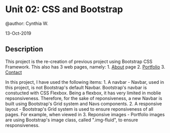 Unit 02: CSS and Bootstrap
=================================

@author: Cynthia W.

13-Oct-2019

Description
--------------

This project is the re-creation of previous project using Bootstrap CSS Framework. This also has 3 web pages, namely: 
    1. [About](https://cynwong.github.io/assignments/assignment2/index.html) page
    2. [Portfolio](https://cynwong.github.io/assignments/assignment2/portfolio.html)
    3. [Contact](https://cynwong.github.io/assignments/assignment2/contact.html)

In this project, I have used the following items: 
    1. A navbar - Navbar, used in this project, is  not Bootstrap's default Navbar. Bootstrap's navbar is constucted with CSS Flexbox. Being a flexbox, it has very limited in moblie repsonsiveness. Therefore, for the sake of reponsiveness, a new Navbar is built using Bootstrap's Grid system and Navs components. 
    2. A responsive layout - Bootstrap's Grid system is used to ensure reponsiveness of all pages. For example, when viewed in 
    3. Reponsive images - Portfolio images are using Bootstrap's image class, called ".img-fluid", to ensure responsiveness. 
